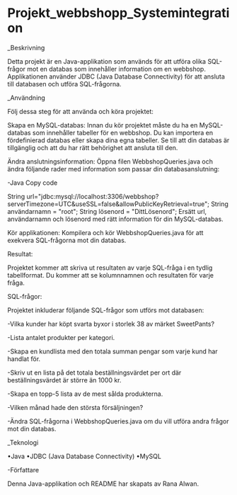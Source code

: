 # Projekt_webbshopp_Systemintegration

_Beskrivning

Detta projekt är en Java-applikation som används för att utföra olika SQL-frågor mot en databas som innehåller information om en webbshop. Applikationen använder JDBC (Java Database Connectivity) för att ansluta till databasen och utföra SQL-frågorna.


_Användning

Följ dessa steg för att använda och köra projektet:

Skapa en MySQL-databas: Innan du kör projektet måste du ha en MySQL-databas som innehåller tabeller för en webbshop. Du kan importera en fördefinierad databas eller skapa dina egna tabeller.
Se till att din databas är tillgänglig och att du har rätt behörighet att ansluta till den.


Ändra anslutningsinformation: Öppna filen WebbshopQueries.java och ändra följande rader med information som passar din databasanslutning:

-Java Copy code

String url="jdbc:mysql://localhost:3306/webbshop?serverTimezone=UTC&useSSL=false&allowPublicKeyRetrieval=true";
String användarnamn = "root";
String lösenord = "DittLösenord";
Ersätt url, användarnamn och lösenord med rätt information för din MySQL-databas.

Kör applikationen: Kompilera och kör WebbshopQueries.java för att exekvera SQL-frågorna mot din databas.

Resultat:

Projektet kommer att skriva ut resultaten av varje SQL-fråga i en tydlig tabellformat.
Du kommer att se kolumnnamnen och resultaten för varje fråga.


SQL-frågor:

Projektet inkluderar följande SQL-frågor som utförs mot databasen:

-Vilka kunder har köpt svarta byxor i storlek 38 av märket SweetPants?

-Lista antalet produkter per kategori.

-Skapa en kundlista med den totala summan pengar som varje kund har handlat för.

-Skriv ut en lista på det totala beställningsvärdet per ort där beställningsvärdet är större än 1000 kr.

-Skapa en topp-5 lista av de mest sålda produkterna.

-Vilken månad hade den största försäljningen?

-Ändra SQL-frågorna i WebbshopQueries.java om du vill utföra andra frågor mot din databas.


_Teknologi

•Java
•JDBC (Java Database Connectivity)
•MySQL


-Författare

Denna Java-applikation och README har skapats av Rana Alwan.
